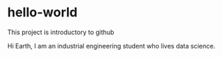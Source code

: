 # hello-world
This project is introductory to github

Hi Earth,
I am an industrial engineering student who lives data science.
